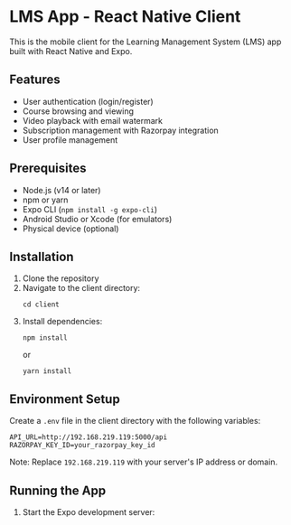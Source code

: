 # LMS App - React Native Client

This is the mobile client for the Learning Management System (LMS) app built with React Native and Expo.

## Features

- User authentication (login/register)
- Course browsing and viewing
- Video playback with email watermark
- Subscription management with Razorpay integration
- User profile management

## Prerequisites

- Node.js (v14 or later)
- npm or yarn
- Expo CLI (`npm install -g expo-cli`)
- Android Studio or Xcode (for emulators)
- Physical device (optional)

## Installation

1. Clone the repository
2. Navigate to the client directory:
   ```
   cd client
   ```
3. Install dependencies:
   ```
   npm install
   ```
   or
   ```
   yarn install
   ```

## Environment Setup

Create a `.env` file in the client directory with the following variables:

```
API_URL=http://192.168.219.119:5000/api
RAZORPAY_KEY_ID=your_razorpay_key_id
```

Note: Replace `192.168.219.119` with your server's IP address or domain.

## Running the App

1. Start the Expo development server:
   ```